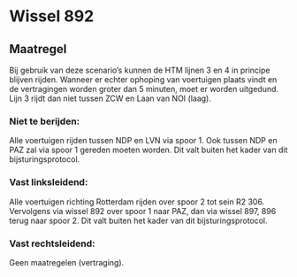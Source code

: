 # Wissel 892
## Maatregel
Bij gebruik van deze scenario’s kunnen de HTM lijnen 3 en 4 in principe blijven rijden. Wanneer er echter ophoping van voertuigen plaats vindt en de vertragingen worden groter dan 5 minuten, moet er worden uitgedund. Lijn 3 rijdt dan niet tussen ZCW en Laan van NOI (laag).
### Niet te berijden:
Alle voertuigen rijden tussen NDP en LVN via spoor 1. Ook tussen NDP en PAZ zal via spoor 1 gereden moeten worden. Dit valt buiten het kader van dit bijsturingsprotocol.
### Vast linksleidend:
Alle voertuigen richting Rotterdam rijden over spoor 2 tot sein R2 306. Vervolgens via wissel 892 over spoor 1 naar PAZ, dan via wissel 897, 896 terug naar spoor 2. Dit valt buiten het kader van dit bijsturingsprotocol.
### Vast rechtsleidend:
Geen maatregelen (vertraging).
